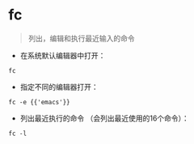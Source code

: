 # fc

> 列出，编辑和执行最近输入的命令

- 在系统默认编辑器中打开：

`fc`

- 指定不同的编辑器打开：

`fc -e {{'emacs'}}`

- 列出最近执行的命令
（会列出最近使用的16个命令）：

`fc -l`

[#]: contributors: ([香行子])